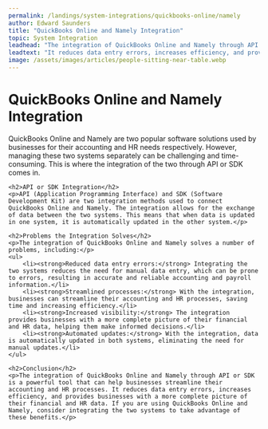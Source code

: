 ```yaml
---
permalink: /landings/system-integrations/quickbooks-online/namely
author: Edward Saunders
title: "QuickBooks Online and Namely Integration"
topic: System Integration
leadhead: "The integration of QuickBooks Online and Namely through API or SDK is a powerful tool that can help businesses streamline their accounting and HR processes"
leadtext: "It reduces data entry errors, increases efficiency, and provides businesses with a more complete picture of their financial and HR data. If you are using QuickBooks Online and Namely, consider integrating the two systems to take advantage of these benefits."
image: /assets/images/articles/people-sitting-near-table.webp
---
```

<div class="arttext">	<h1>QuickBooks Online and Namely Integration</h1>
	<p>QuickBooks Online and Namely are two popular software solutions used by businesses for their accounting and HR needs respectively. However, managing these two systems separately can be challenging and time-consuming. This is where the integration of the two through API or SDK comes in.</p>

	<h2>API or SDK Integration</h2>
	<p>API (Application Programming Interface) and SDK (Software Development Kit) are two integration methods used to connect QuickBooks Online and Namely. The integration allows for the exchange of data between the two systems. This means that when data is updated in one system, it is automatically updated in the other system.</p>

	<h2>Problems the Integration Solves</h2>
	<p>The integration of QuickBooks Online and Namely solves a number of problems, including:</p>
	<ul>
		<li><strong>Reduced data entry errors:</strong> Integrating the two systems reduces the need for manual data entry, which can be prone to errors, resulting in accurate and reliable accounting and payroll information.</li>
		<li><strong>Streamlined processes:</strong> With the integration, businesses can streamline their accounting and HR processes, saving time and increasing efficiency.</li>
		<li><strong>Increased visibility:</strong> The integration provides businesses with a more complete picture of their financial and HR data, helping them make informed decisions.</li>
		<li><strong>Automated updates:</strong> With the integration, data is automatically updated in both systems, eliminating the need for manual updates.</li>
	</ul>

	<h2>Conclusion</h2>
	<p>The integration of QuickBooks Online and Namely through API or SDK is a powerful tool that can help businesses streamline their accounting and HR processes. It reduces data entry errors, increases efficiency, and provides businesses with a more complete picture of their financial and HR data. If you are using QuickBooks Online and Namely, consider integrating the two systems to take advantage of these benefits.</p>
</div>